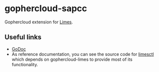 # gophercloud-sapcc

Gophercloud extension for [Limes](https://github.com/sapcc/limes).

## Useful links

* [GoDoc](http://godoc.org/github.com/sapcc/gophercloud-sapcc)
* As reference documentation, you can see the source code for [limesctl](https://github.com/sapcc/limesctl) which depends on gophercloud-limes to provide most of its functionality.

